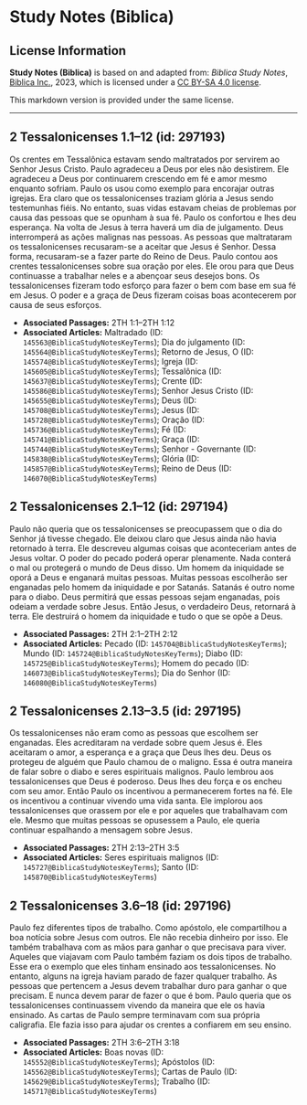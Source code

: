 # Study Notes (Biblica)

## License Information

**Study Notes (Biblica)** is based on and adapted from: _Biblica Study Notes_, [Biblica Inc.](https://www.biblica.com/), 2023, which is licensed under a [CC BY-SA 4.0 license](https://creativecommons.org/licenses/by-sa/4.0/legalcode.en).

This markdown version is provided under the same license.



--------------------------------

## 2 Tessalonicenses 1.1–12 (id: 297193)

Os crentes em Tessalônica estavam sendo maltratados por servirem ao Senhor Jesus Cristo. Paulo agradeceu a Deus por eles não desistirem. Ele agradeceu a Deus por continuarem crescendo em fé e amor mesmo enquanto sofriam. Paulo os usou como exemplo para encorajar outras igrejas. Era claro que os tessalonicenses traziam glória a Jesus sendo testemunhas fiéis. No entanto, suas vidas estavam cheias de problemas por causa das pessoas que se opunham à sua fé. Paulo os confortou e lhes deu esperança. Na volta de Jesus à terra haverá um dia de julgamento. Deus interromperá as ações malignas nas pessoas. As pessoas que maltrataram os tessalonicenses recusaram\-se a aceitar que Jesus é Senhor. Dessa forma, recusaram\-se a fazer parte do Reino de Deus. Paulo contou aos crentes tessalonicenses sobre sua oração por eles. Ele orou para que Deus continuasse a trabalhar neles e a abençoar seus desejos bons. Os tessalonicenses fizeram todo esforço para fazer o bem com base em sua fé em Jesus. O poder e a graça de Deus fizeram coisas boas acontecerem por causa de seus esforços.

* **Associated Passages:** 2TH 1:1–2TH 1:12
* **Associated Articles:** Maltradado (ID: `145563@BiblicaStudyNotesKeyTerms`); Dia do julgamento (ID: `145564@BiblicaStudyNotesKeyTerms`); Retorno de Jesus, O (ID: `145574@BiblicaStudyNotesKeyTerms`); Igreja (ID: `145605@BiblicaStudyNotesKeyTerms`); Tessalônica (ID: `145637@BiblicaStudyNotesKeyTerms`); Crente (ID: `145586@BiblicaStudyNotesKeyTerms`); Senhor Jesus Cristo (ID: `145655@BiblicaStudyNotesKeyTerms`); Deus (ID: `145708@BiblicaStudyNotesKeyTerms`); Jesus (ID: `145728@BiblicaStudyNotesKeyTerms`); Oração (ID: `145736@BiblicaStudyNotesKeyTerms`); Fé (ID: `145741@BiblicaStudyNotesKeyTerms`); Graça (ID: `145744@BiblicaStudyNotesKeyTerms`); Senhor - Governante (ID: `145838@BiblicaStudyNotesKeyTerms`); Glória (ID: `145857@BiblicaStudyNotesKeyTerms`); Reino de Deus (ID: `146070@BiblicaStudyNotesKeyTerms`)

## 2 Tessalonicenses 2.1–12 (id: 297194)

Paulo não queria que os tessalonicenses se preocupassem que o dia do Senhor já tivesse chegado. Ele deixou claro que Jesus ainda não havia retornado à terra. Ele descreveu algumas coisas que aconteceriam antes de Jesus voltar. O poder do pecado poderá operar plenamente. Nada conterá o mal ou protegerá o mundo de Deus disso. Um homem da iniquidade se oporá a Deus e enganará muitas pessoas. Muitas pessoas escolherão ser enganadas pelo homem da iniquidade e por Satanás. Satanás é outro nome para o diabo. Deus permitirá que essas pessoas sejam enganadas, pois odeiam a verdade sobre Jesus. Então Jesus, o verdadeiro Deus, retornará à terra. Ele destruirá o homem da iniquidade e tudo o que se opõe a Deus.

* **Associated Passages:** 2TH 2:1–2TH 2:12
* **Associated Articles:** Pecado (ID: `145704@BiblicaStudyNotesKeyTerms`); Mundo (ID: `145724@BiblicaStudyNotesKeyTerms`); Diabo (ID: `145725@BiblicaStudyNotesKeyTerms`); Homem do pecado (ID: `146073@BiblicaStudyNotesKeyTerms`); Dia do Senhor (ID: `146080@BiblicaStudyNotesKeyTerms`)

## 2 Tessalonicenses 2.13–3.5 (id: 297195)

Os tessalonicenses não eram como as pessoas que escolhem ser enganadas. Eles acreditaram na verdade sobre quem Jesus é. Eles aceitaram o amor, a esperança e a graça que Deus lhes deu. Deus os protegeu de alguém que Paulo chamou de o maligno. Essa é outra maneira de falar sobre o diabo e seres espirituais malignos. Paulo lembrou aos tessalonicenses que Deus é poderoso. Deus lhes deu força e os encheu com seu amor. Então Paulo os incentivou a permanecerem fortes na fé. Ele os incentivou a continuar vivendo uma vida santa. Ele implorou aos tessalonicenses que orassem por ele e por aqueles que trabalhavam com ele. Mesmo que muitas pessoas se opusessem a Paulo, ele queria continuar espalhando a mensagem sobre Jesus.

* **Associated Passages:** 2TH 2:13–2TH 3:5
* **Associated Articles:** Seres espirituais malignos (ID: `145727@BiblicaStudyNotesKeyTerms`); Santo (ID: `145870@BiblicaStudyNotesKeyTerms`)

## 2 Tessalonicenses 3.6–18 (id: 297196)

Paulo fez diferentes tipos de trabalho. Como apóstolo, ele compartilhou a boa notícia sobre Jesus com outros. Ele não recebia dinheiro por isso. Ele também trabalhava com as mãos para ganhar o que precisava para viver. Aqueles que viajavam com Paulo também faziam os dois tipos de trabalho. Esse era o exemplo que eles tinham ensinado aos tessalonicenses. No entanto, alguns na igreja haviam parado de fazer qualquer trabalho. As pessoas que pertencem a Jesus devem trabalhar duro para ganhar o que precisam. E nunca devem parar de fazer o que é bom. Paulo queria que os tessalonicenses continuassem vivendo da maneira que ele os havia ensinado. As cartas de Paulo sempre terminavam com sua própria caligrafia. Ele fazia isso para ajudar os crentes a confiarem em seu ensino.

* **Associated Passages:** 2TH 3:6–2TH 3:18
* **Associated Articles:** Boas novas (ID: `145552@BiblicaStudyNotesKeyTerms`); Apóstolos (ID: `145562@BiblicaStudyNotesKeyTerms`); Cartas de Paulo (ID: `145629@BiblicaStudyNotesKeyTerms`); Trabalho (ID: `145717@BiblicaStudyNotesKeyTerms`)

